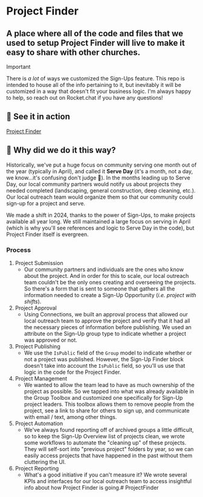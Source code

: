 # Project Finder
A place where all of the code and files that we used to setup Project Finder will live to make it easy to share with other churches.
----------
> [!IMPORTANT]
> There is _a lot_ of ways we customized the Sign-Ups feature. This repo is intended to house all of the info pertaining to it, but inevitably it will be customized in a way that doesn't fit your business logic. I'm always happy to help, so reach out on Rocket.chat if you have any questions!

## 👀 See it in action
[Project Finder](https://mynorthside.com/projectfinder)

## 🤔 Why did we do it this way?
Historically, we've put a huge focus on community serving one month out of the year (typically in April), and called it **Serve Day** (it's a month, not a day, we know...it's confusing don't judge 🫣). In the months leading up to Serve Day, our local community partners would notify us about projects they needed completed (landscaping, general construction, deep cleaning, etc.). Our local outreach team would organize them so that our community could sign-up for a project and serve.

We made a shift in 2024, thanks to the power of Sign-Ups, to make projects available all year long. We still maintained a large focus on serving in April (which is why you'll see references and logic to Serve Day in the code), but Project Finder itself is evergreen.

### Process
1. Project Submission
   - Our community partners and individuals are the ones who know about the project. And in order for this to scale, our local outreach team couldn't be the only ones creating and overseeing the projects. So there's a form that is sent to someone that gathers all the information needed to create a Sign-Up Opportunity (_i.e. project with shifts_).
2. Project Approval
   - Using Connections, we built an approval process that allowed our local outreach team to approve the project and verify that it had all the necessary pieces of information before publishing. We used an attribute on the Sign-Up group type to indicate whether a project was approved or not.
3. Project Publishing
   - We use the `IsPublic` field of the `Group` model to indicate whether or not a project was published. However, the Sign-Up Finder block doesn't take into account the `IsPublic` field, so you'll us use that logic in the code for the Project Finder.
4. Project Management
   - We wanted to allow the team lead to have as much ownership of the project as possible. So we tapped into what was already available in the Group Toolbox and customized one specifically for Sign-Up project leaders. This toolbox allows them to remove people from the project, see a link to share for others to sign up, and communicate with email / text, among other things.
5. Project Automation
   - We've always found reporting off of archived groups a little difficult, so to keep the Sign-Up Overview list of projects clean, we wrote some workflows to automate the "cleaning up" of these projects. They will self-sort into "previous project" folders by year, so we can easily access projects that have happened in the past without them cluttering the UI.
6. Project Reporting
   - What's a good initiative if you can't measure it? We wrote several KPIs and interfaces for our local outreach team to access insightful info about how Project Finder is going.# ProjectFinder